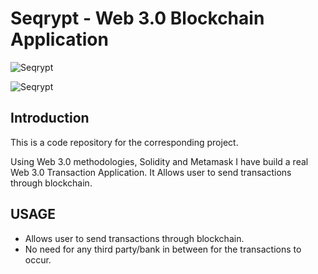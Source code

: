 # Seqrypt - Web 3.0 Blockchain Application
![Seqrypt](https://drive.google.com/file/d/1udtR6El7D8YI86G2zTeyJ_RXfGcgOma7/view?usp=share_link "Home page")

![Seqrypt](https://drive.google.com/file/d/1N2JCt5bm4yfEZlY40uyc7bgaRM7D1qYY/view?usp=share_link "Recent Transactions page")

## Introduction
This is a code repository for the corresponding project.

Using Web 3.0 methodologies, Solidity and Metamask I have build a real Web 3.0 Transaction Application. It Allows user to send transactions through blockchain.

## USAGE
- Allows user to send transactions through blockchain.
- No need for any third party/bank in between for the transactions to occur.